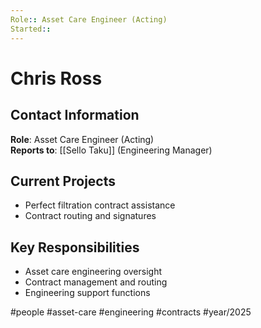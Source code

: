 ```yaml
---
Role:: Asset Care Engineer (Acting)
Started:: 
---
```


# Chris Ross

## Contact Information
**Role**: Asset Care Engineer (Acting)  
**Reports to**: [[Sello Taku]] (Engineering Manager)  

## Current Projects
- Perfect filtration contract assistance
- Contract routing and signatures

## Key Responsibilities
- Asset care engineering oversight
- Contract management and routing
- Engineering support functions

#people #asset-care #engineering #contracts #year/2025